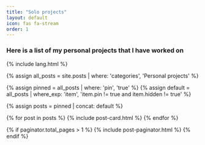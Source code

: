 ```yaml
---
title: "Solo projects"
layout: default
icon: fas fa-stream
order: 1
---
```


<h3>Here is a list of my personal projects that I have worked on</h3>

{% include lang.html %}

{% assign all_posts = site.posts | where: 'categories', 'Personal projects' %}

{% assign pinned = all_posts | where: 'pin', 'true' %}
{% assign default = all_posts | where_exp: 'item', 'item.pin != true and item.hidden != true' %}

{% assign posts = pinned | concat: default %}

<div id="post-list" class="flex-grow-1 px-xl-1">
  {% for post in posts %}
    {% include post-card.html %}
  {% endfor %}
</div>
<!-- #post-list -->

{% if paginator.total_pages > 1 %}
  {% include post-paginator.html %}
{% endif %}